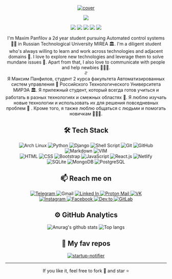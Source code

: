 <p align="center">
 <a target="_blank" rel="noopener noreferrer" href="https://uadd.me/mdpanf">
  <img src="https://i.comss.pics/2021/12/19/mdp_cov.png" alt="cover"/>
 </a>
</p>

<p align="center">
 <img src="https://readme-typing-svg.herokuapp.com?color=%2380AFF7&center=true&vCenter=true&lines=Hi+there%2C+I+am+Maxim+Panfilov;Python-developer+%26+Linux+amateur"/>
</p>

<p align="center">
 <img src="https://komarev.com/ghpvc/?username=mdpanf&color=003153"/>
 <img src="https://badges.pufler.dev/visits/mdpanf/mdpanf?color=003153"/> 

 <img src="https://badges.pufler.dev/years/mdpanf?color=003153"/>
 <img src="https://badges.pufler.dev/repos/mdpanf?color=003153"/>
 <img src="https://badges.pufler.dev/commits/monthly/mdpanf?color=003153"/>
</p>

<p align="center">
  I'm Maxim Panfilov a 2d year student pursuing Automated control systems 👨‍🎓 in Russian Technological University MIREA 🏛. I'm a diligent student who's always willing to learn and work across technologies  and adjacent domains 💫. I love to explore new technologies and leverage them to solve mundane issues 👀. Apart from that, I also love to communicate with people and help newbies 👩🏻‍💻.
 <br>⥯<br>
  Я Максим Панфилов, студент 2 курса факультета Автоматизированных систем управления 👨‍ Российского Технологического Университета МИРЭА 🏛. Я прилежный студент, который всегда готов учиться и работать в разных технологиях и смежных областях 💫. Я люблю изучать новые технологии и использовать их для решения повседневных проблем 👀 . Кроме того, я также люблю общаться с людьми и помогать новичкам 👩🏻‍💻.
</p>

<h2 align="center">🛠 Tech Stack</h2>

<p align="center">
 <img src="https://img.shields.io/badge/Arch_Linux-1793D1?style=flat-square&logo=arch-linux&logoColor=white" alt="Arch Linux"/>
 <img src="https://img.shields.io/badge/Python-14354C?style=flat-square&logo=python&logoColor=white" alt="Python"/>
 <img src="https://img.shields.io/badge/Django-092E20?style=flat-square&logo=django&logoColor=white" alt="Django"/>
 <img src="https://img.shields.io/badge/Shell_Script-121011?style=flat-square&logo=gnu-bash&logoColor=white" alt="Shell Script"/>
 
 <img src="https://img.shields.io/badge/Git-F05032?style=flat-square&logo=git&logoColor=white" alt="Git"/>
 <img src="https://img.shields.io/badge/GitHub-333333?style=flat-square&logo=github&logoColor=white" alt="GitHub"/>
 <img src="https://img.shields.io/badge/Markdown-030202?style=flat-square&logo=markdown&logoColor=white" alt="Markdown"/>
 <img src="https://img.shields.io/badge/VIM-134828?style=flat-square&logo=vim&logoColor=white" alt="VIM"/>
 <br>
 <img src="https://img.shields.io/badge/HTML5-E34F26?style=flat-square&logo=html5&logoColor=white" alt="HTML"/>
 <img src="https://img.shields.io/badge/CSS3-1572B6?style=flat-square&logo=CSS3&logoColor=white" alt="CSS"/>
 <img src="https://img.shields.io/badge/-Bootstrap-563D7C?style=flat-square&logo=bootstrap&logoColor=white" alt="Bootstrap"/>
 
 <img src="https://img.shields.io/badge/JavaScript-323330?style=flat-square&logo=javascript&logoColor=F7DF1E" alt="JavaScript"/>
 <img src="https://img.shields.io/badge/-React-20232A?style=flat-square&logo=react" alt="React.js"/>
 
 <img src="https://img.shields.io/badge/Netlify-00C7B7?style=flat-square&logo=netlify&logoColor=white" alt="Netlify"/>
 <br>
 <img src="https://img.shields.io/badge/SQLite-07405E?style=flat-square&logo=sqlite&logoColor=white" alt="SQLite"/>
 <img src="https://img.shields.io/badge/MongoDB-4EA94B?style=flat-square&logo=mongodb&logoColor=white" alt="MongoDB"/>
 <img src="https://img.shields.io/badge/-PostgreSQL-316192?style=flat-square&logo=postgresql&logoColor=white" alt="PostgreSQL"/>
</p>

<h2 align="center">📫 Reach me on</h2>

<p align="center">
 <!-- Telegram -->
 <a target="_blank" rel="noopener noreferrer" href="https://t.me/mdpanf">
  <img src="https://img.shields.io/badge/-mdpanf-2CA5E0?logo=telegram&logoColor=white&link=https://t.me/mdpanf" alt="Telegram"/>
 </a>
 <!-- Gmail -->
 <a target="_blank" rel="noopener noreferrer" href="mailto:mdpanf@gmail.com" style="text-decoration: none;">
  <img src="https://img.shields.io/badge/-mdpanf-c14438?logo=Gmail&logoColor=white&link=mailto:mdpanf@gmail.com" alt="Gmail"/>
 </a>
 <!-- LinkedIn -->
 <a target="_blank" rel="noopener noreferrer" href="https://www.linkedin.com/in/mdpanf">
  <img src="https://img.shields.io/badge/-mdpanf-0077B5?logo=Linkedin&logoColor=white&link=https://www.linkedin.com/in/mdpanf" alt="Linked In"/>
 </a>
 <!-- Proton Mail -->
 <a target="_blank" rel="noopener noreferrer" href="mailto:mdpanf@protonmail.ch">
  <img src="https://img.shields.io/badge/-mdpanf-8B89CC?logo=protonmail&logoColor=white&link=mailto:mdpanf@protonmail.ch" alt="Proton Mail"/>
 </a>
 <!-- VK -->
 <a target="_blank" rel="noopener noreferrer" href="https://vk.com/mdpanf">
  <img src="https://img.shields.io/badge/-mdpanf-2787F5?logo=vk&logoColor=white&link=https://vk.com/mdpanf" alt="VK"/>
 </a>
 <br>
 <!-- Instagram -->
 <a target="_blank" rel="noopener noreferrer" href="https://www.instagram.com/mdpanf7/">
  <img src="https://img.shields.io/badge/-mdpanf7-E4405F?logo=instagram&logoColor=white&link=https://www.instagram.com/mdpanf7" alt="Instagram"/>
 </a>
 <!-- Facebook -->
 <a target="_blank" rel="noopener noreferrer" href="https://fb.com/mdpanf7">
  <img src="https://img.shields.io/badge/-mdpanf7-1877F2?logo=facebook&logoColor=white&link=https://fb.com/mdpanf7" alt="Facebook"/>
 </a>
 <!-- Dev.to -->
 <a target="_blank" rel="noopener noreferrer" href="https://dev.to/mdpanf">
  <img src="https://img.shields.io/badge/-mdpanf-0A0A0A?logo=dev.to&logoColor=white&link=https://dev.to/mdpanf" alt="Dev.to"/>
 </a>
 <!-- Gitlab -->
 <a target="_blank" rel="noopener noreferrer" href="https://gitlab.com/mdpanf">
  <img src="https://img.shields.io/badge/mdpanf-330F63?logo=gitlab&logoColor=white&link=https://gitlab.com/mdpanf" alt="GitLab"/>
 </a>
</p>

<h2 align="center" >⚙️ GitHub Analytics</h2>

<p align="center">
 <img src="https://github-readme-stats.vercel.app/api?username=mdpanf&hide_border=true&theme=onedark&hide=prs,contribs&show_icons=true" alt="Anurag's github stats"/>
 <img src="https://github-readme-stats.vercel.app/api/top-langs/?username=mdpanf&layout=compact&exclude_repo=mdpanf.github.io&hide_border=true&theme=onedark" alt="Top langs"/>
</p>

<h2 align="center" >💛 My fav repos</h2>
<p align="center">
 <a target="_blank" rel="noopener noreferrer" href="https://github.com/mdpanf/tgm-startup-notifier">
  <img src="https://github-readme-stats.vercel.app/api/pin/?username=mdpanf&repo=tgm-startup-notifier&show_icons=true&include_all_commits=true&hide_border=true&theme=onedark&show_owner=true" alt="startup-notifier"/>
 </a>
</p>

<hr>
<p align="center">If you like it, feel free to fork 🍴 and star ⭐</p>
